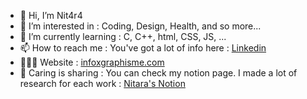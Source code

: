 - 👋 Hi, I’m Nit4r4
- 👀 I’m interested in : Coding, Design, Health, and so more...
- 🧠 I’m currently learning : C, C++, html, CSS, JS, ...
- 📫 How to reach me : You've got a lot of info here : [Linkedin](https://www.linkedin.com/in/verena-ferraro/)
- 👩🏻‍💻 Website : [infoxgraphisme.com](https://www.infoxgraphisme.com/)
- 💞️ Caring is sharing : You can check my notion page. I made a lot of research for each work : [Nitara's Notion](https://nitara.notion.site/246c98fcb09e4bcb894d227c97856f20?v=7f0f84336dfc4840aedd7a4148b4a037)

<!---
Nit4r4/Nit4r4 is a ✨ special ✨ repository because its `README.md` (this file) appears on your GitHub profile.
You can click the Preview link to take a look at your changes.
--->

